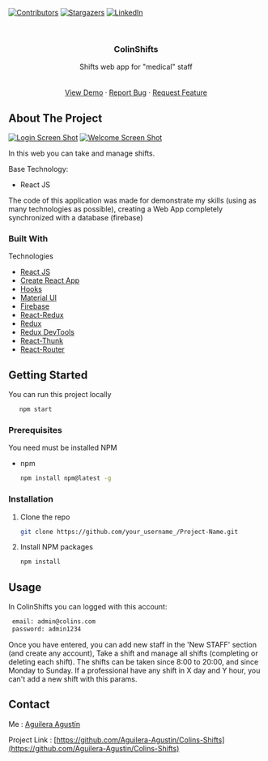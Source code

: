 [![Contributors][contributors-shield]][contributors-url]
[![Stargazers][stars-shield]][stars-url]
[![LinkedIn][linkedin-shield]][linkedin-url]



<!-- PROJECT LOGO -->
<br />
<p align="center">

  <h3 align="center">ColinShifts</h3>

  <p align="center">
    Shifts web app for "medical" staff
    <br />
    <br />
    <br />
    <a href="https://colinshifts.netlify.app/">View Demo</a>
    ·
    <a href="https://forms.gle/UZP9RouXW57gFTBB9">Report Bug</a>
    ·
    <a href="https://forms.gle/SEGsBksC9SsQqEzs8">Request Feature</a>
  </p>
</p>

<!-- ABOUT THE PROJECT -->
## About The Project

[![Login Screen Shot][product-screenshot]](https://i.ibb.co/VS2Dk5V/login.png)
[![Welcome Screen Shot][productb-screenshot]](https://i.ibb.co/dpB4HfT/welcome.png)

In this web you can take and manage shifts.

Base Technology:
* React JS

The code of this application was made for demonstrate my skills (using as many technologies as possible), creating a Web App completely synchronized with a database (firebase)

### Built With

Technologies
* [React JS](https://es.reactjs.org/)
* [Create React App](https://es.reactjs.org/docs/create-a-new-react-app.html)
* [Hooks](https://es.reactjs.org/docs/hooks-intro.html)
* [Material UI](https://material-ui.com/)
* [Firebase](https://firebase.google.com/)
* [React-Redux](https://react-redux.js.org/)
* [Redux](https://es.redux.js.org/)
* [Redux DevTools](https://github.com/zalmoxisus/redux-devtools-extension)
* [React-Thunk](https://github.com/reduxjs/redux-thunk)
* [React-Router](https://reactrouter.com/)





<!-- GETTING STARTED -->
## Getting Started

You can run this project locally
```sh
   npm start
   ```

### Prerequisites

You need must be installed NPM 
* npm
  ```sh
  npm install npm@latest -g
  ```

### Installation

1. Clone the repo
   ```sh
   git clone https://github.com/your_username_/Project-Name.git
   ```
2. Install NPM packages
   ```sh
   npm install
   ```



<!-- USAGE EXAMPLES -->
## Usage

In ColinShifts you can logged with this account:  
  ```sh
   email: admin@colins.com
   password: admin1234
   ```
Once you have entered, you can add new staff in the 'New STAFF' section (and create any account), Take a shift and manage all shifts (completing or deleting each shift).
The shifts can be taken since 8:00 to 20:00, and since Monday to Sunday.
If a professional have any shift in X day and Y hour, you can't add a new shift with this params.

<!-- CONTACT -->
## Contact

Me : [Aguilera Agustín](https://www.linkedin.com/in/aguilera-agustin/)

Project Link : [https://github.com/Aguilera-Agustin/Colins-Shifts](https://github.com/Aguilera-Agustin/Colins-Shifts)








[contributors-shield]: https://img.shields.io/github/contributors/othneildrew/Best-README-Template.svg?style=for-the-badge
[contributors-url]: https://github.com/Aguilera-Agustin/Colins-Shifts/graphs/contributors
[forks-shield]: https://img.shields.io/github/forks/othneildrew/Best-README-Template.svg?style=for-the-badge
[forks-url]: https://github.com/othneildrew/Best-README-Template/network/members
[stars-shield]: https://img.shields.io/github/stars/othneildrew/Best-README-Template.svg?style=for-the-badge
[stars-url]: https://github.com/Aguilera-Agustin/Colins-Shifts/stargazers
[linkedin-shield]: https://img.shields.io/badge/-LinkedIn-black.svg?style=for-the-badge&logo=linkedin&colorB=555
[linkedin-url]: https://www.linkedin.com/in/aguilera-agustin/
[product-screenshot]: https://i.ibb.co/VS2Dk5V/login.png
[productb-screenshot]: https://i.ibb.co/dpB4HfT/welcome.png
